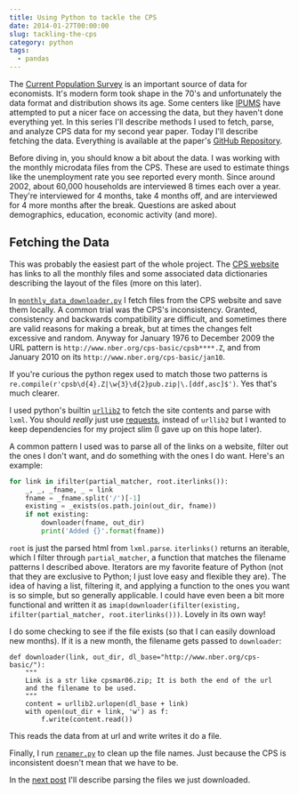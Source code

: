 ```yaml
---
title: Using Python to tackle the CPS
date: 2014-01-27T00:00:00
slug: tackling-the-cps
category: python
tags:
  - pandas
---
```


The [Current Population Survey](http://www.census.gov/cps/) is an important source of data for economists. It's modern form took shape in the 70's and unfortunately the data format and distribution shows its age. Some centers like [IPUMS](https://cps.ipums.org/cps/) have attempted to put a nicer face on accessing the data, but they haven't done everything yet. In this series I'll describe methods I used to fetch, parse, and analyze CPS data for my second year paper. Today I'll describe fetching the data. Everything is available at the paper's [GitHub Repository](https://github.com/TomAugspurger/dnwr-zlb).

Before diving in, you should know a bit about the data. I was working with the monthly microdata files from the CPS. These are used to estimate things like the unemployment rate you see reported every month. Since around 2002, about 60,000 households are interviewed 8 times each over a year. They're interviewed for 4 months, take 4 months off, and are interviewed for 4 more months after the break. Questions are asked about demographics, education, economic activity (and more).

## Fetching the Data

This was probably the easiest part of the whole project.
The [CPS website](http://www.nber.org/data/cps_basic.html) has links to all the monthly files and some associated data dictionaries describing the layout of the files (more on this later).

In [`monthly_data_downloader.py`](https://github.com/TomAugspurger/dnwr-zlb/blob/master/data_wrangling/cps_wrangling/panel_construction/monthly_data_downloader.py) I fetch files from the CPS website and save them locally.  A common trial was the CPS's inconsistency. Granted, consistency and backwards compatibility are difficult, and sometimes there are valid reasons for making a break, but at times the changes felt excessive and random. Anyway for January 1976 to December 2009 the URL pattern is `http://www.nber.org/cps-basic/cpsb****.Z`, and from January 2010 on its `http://www.nber.org/cps-basic/jan10`.

If you're curious the python regex used to match those two patterns is `re.compile(r'cpsb\d{4}.Z|\w{3}\d{2}pub.zip|\.[ddf,asc]$')`. Yes that's much clearer.

I used python's builtin [`urllib2`](http://docs.python.org/2/library/urllib2.html) to fetch the site contents and parse with `lxml`. You should *really* just use [requests](http://docs.python-requests.org/en/latest/), instead of `urllib2` but I wanted to keep dependencies for my project slim (I gave up on this hope later).

A common pattern I used was to parse all of the links on a website, filter out the ones I don't want, and do something with the ones I do want. Here's an example:

```python
for link in ifilter(partial_matcher, root.iterlinks()):
    _, _, _fname, _ = link
    fname = _fname.split('/')[-1]
    existing = _exists(os.path.join(out_dir, fname))
    if not existing:
        downloader(fname, out_dir)
        print('Added {}'.format(fname))
```

`root` is just the parsed html from `lxml.parse`. `iterlinks()` returns an iterable, which I filter through `partial_matcher`, a function that matches the filename patterns I described above. Iterators are my favorite feature of Python (not that they are exclusive to Python; I just love easy and flexible they are). The idea of having a list, filtering it, and applying a function to the ones you want is so simple, but so generally applicable. I could have even been a bit more functional and written it as `imap(downloader(ifilter(existing, ifilter(partial_matcher, root.iterlinks()))`. Lovely in its own way!

I do some checking to see if the file exists (so that I can easily download new months). If it is a new month, the filename gets passed to `downloader`:

```
def downloader(link, out_dir, dl_base="http://www.nber.org/cps-basic/"):
    """
    Link is a str like cpsmar06.zip; It is both the end of the url
    and the filename to be used.
    """
    content = urllib2.urlopen(dl_base + link)
    with open(out_dir + link, 'w') as f:
        f.write(content.read())
```

This reads the data from at url and write writes it do a file.

Finally, I run [`renamer.py`](https://github.com/TomAugspurger/dnwr-zlb/blob/master/data_wrangling/cps_wrangling/panel_construction/renamer.py) to clean up the file names. Just because the CPS is inconsistent doesn't mean that we have to be.

In the [next post](http://tomaugspurger.github.io/blog/2014/02/04/tackling%20the%20cps%20(part%202)/) I'll describe parsing the files we just downloaded.
